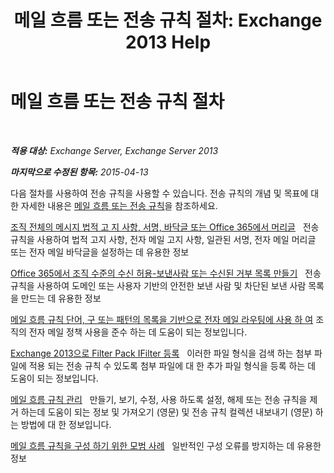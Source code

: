 ﻿---
title: '메일 흐름 또는 전송 규칙 절차: Exchange 2013 Help'
TOCTitle: 메일 흐름 또는 전송 규칙 절차
ms:assetid: f45f6eef-9e35-4ef4-97fa-1f6e277d14a1
ms:mtpsurl: https://technet.microsoft.com/ko-kr/library/Dn600440(v=EXCHG.150)
ms:contentKeyID: 61060550
ms.date: 05/22/2018
mtps_version: v=EXCHG.150
ms.translationtype: MT
---

# 메일 흐름 또는 전송 규칙 절차

 

_**적용 대상:** Exchange Server, Exchange Server 2013_

_**마지막으로 수정된 항목:** 2015-04-13_

다음 절차를 사용하여 전송 규칙을 사용할 수 있습니다. 전송 규칙의 개념 및 목표에 대한 자세한 내용은 [메일 흐름 또는 전송 규칙](mail-flow-rules-transport-rules-in-exchange-2013-exchange-2013-help.md)을 참조하세요.

[조직 전체의 메시지 법적 고 지 사항, 서명, 바닥글 또는 Office 365에서 머리글](https://technet.microsoft.com/ko-kr/library/dn600323\(v=exchg.150\))   전송 규칙을 사용하여 법적 고지 사항, 전자 메일 고지 사항, 일관된 서명, 전자 메일 머리글 또는 전자 메일 바닥글을 설정하는 데 유용한 정보

[Office 365에서 조직 수준의 수신 허용-보낸사람 또는 수신된 거부 목록 만들기](https://technet.microsoft.com/ko-kr/library/dn198251\(v=exchg.150\))   전송 규칙을 사용하여 도메인 또는 사용자 기반의 안전한 보낸 사람 및 차단된 보낸 사람 목록을 만드는 데 유용한 정보

[메일 흐름 규칙 단어, 구 또는 패턴의 목록을 기반으로 전자 메일 라우팅에 사용 하 여](https://docs.microsoft.com/ko-kr/exchange/security-and-compliance/mail-flow-rules/use-rules-to-route-email) 조직의 전자 메일 정책 사용을 준수 하는 데 도움이 되는 정보입니다.

[Exchange 2013으로 Filter Pack IFilter 등록](register-filter-pack-ifilters-with-exchange-2013-exchange-2013-help.md)   이러한 파일 형식을 검색 하는 첨부 파일에 적용 되는 전송 규칙 수 있도록 첨부 파일에 대 한 추가 파일 형식을 등록 하는 데 도움이 되는 정보입니다.

[메일 흐름 규칙 관리](manage-mail-flow-rules-exchange-2013-help.md)   만들기, 보기, 수정, 사용 하도록 설정, 해제 또는 전송 규칙을 제거 하는데 도움이 되는 정보 및 가져오기 (영문) 및 전송 규칙 컬렉션 내보내기 (영문) 하는 방법에 대 한 정보입니다.

[메일 흐름 규칙을 구성 하기 위한 모범 사례](https://docs.microsoft.com/ko-kr/exchange/security-and-compliance/mail-flow-rules/configuration-best-practices)   일반적인 구성 오류를 방지하는 데 유용한 정보

